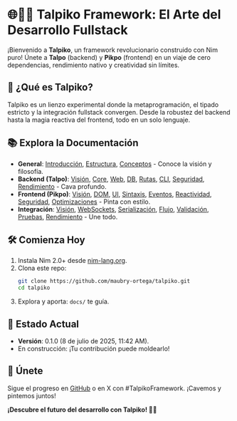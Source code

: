 # 🌐🐾🎨 Talpiko Framework: El Arte del Desarrollo Fullstack

¡Bienvenido a **Talpiko**, un framework revolucionario construido con Nim puro! Únete a **Talpo** (backend) y **Pikpo** (frontend) en un viaje de cero dependencias, rendimiento nativo y creatividad sin límites.

## 🚀 ¿Qué es Talpiko?
Talpiko es un lienzo experimental donde la metaprogramación, el tipado estricto y la integración fullstack convergen. Desde la robustez del backend hasta la magia reactiva del frontend, todo en un solo lenguaje.

## 📚 Explora la Documentación
- **General**: [Introducción](#), [Estructura](#), [Conceptos](#) - Conoce la visión y filosofía.
- **Backend (Talpo)**: [Visión](#), [Core](#), [Web](#), [DB](#), [Rutas](#), [CLI](#), [Seguridad](#), [Rendimiento](#) - Cava profundo.
- **Frontend (Pikpo)**: [Visión](#), [DOM](#), [UI](#), [Sintaxis](#), [Eventos](#), [Reactividad](#), [Seguridad](#), [Optimizaciones](#) - Pinta con estilo.
- **Integración**: [Visión](#), [WebSockets](#), [Serialización](#), [Flujo](#), [Validación](#), [Pruebas](#), [Rendimiento](#) - Une todo.

## 🛠️ Comienza Hoy
1. Instala Nim 2.0+ desde [nim-lang.org](https://nim-lang.org).
2. Clona este repo:
   ```bash
   git clone https://github.com/maubry-ortega/talpiko.git
   cd talpiko
   ```
3. Explora y aporta: `docs/` te guía.

## 🌱 Estado Actual
- **Versión**: 0.1.0 (8 de julio de 2025, 11:42 AM).
- En construcción: ¡Tu contribución puede moldearlo!

## 🤝 Únete
Sigue el progreso en [GitHub](https://github.com/maubry-ortega/talpiko) o en X con #TalpikoFramework. ¡Cavemos y pintemos juntos!

**¡Descubre el futuro del desarrollo con Talpiko! 🐾🎨**
